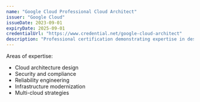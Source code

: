 ```yaml
---
name: "Google Cloud Professional Cloud Architect"
issuer: "Google Cloud"
issueDate: 2023-09-01
expiryDate: 2025-09-01
credentialUrl: "https://www.credential.net/google-cloud-architect"
description: "Professional certification demonstrating expertise in designing, developing, and managing robust, secure, scalable Google Cloud solutions."
---
```


Areas of expertise:
- Cloud architecture design
- Security and compliance
- Reliability engineering
- Infrastructure modernization
- Multi-cloud strategies